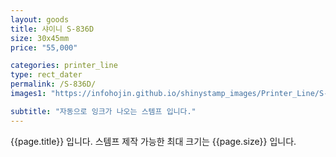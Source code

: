 ```yaml
---
layout: goods
title: 샤이니 S-836D
size: 30x45mm
price: "55,000"

categories: printer_line
type: rect_dater
permalink: /S-836D/
images1: "https://infohojin.github.io/shinystamp_images/Printer_Line/S-836D/S-836D_1.jpg"

subtitle: "자동으로 잉크가 나오는 스템프 입니다."
---
```


{{page.title}} 입니다. 스템프 제작 가능한 최대 크기는 {{page.size}} 입니다. 